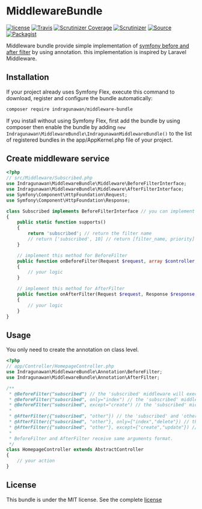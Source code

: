 # MiddlewareBundle

[![license](https://img.shields.io/github/license/IndraGunawan/middleware-bundle.svg?style=flat-square)](https://github.com/IndraGunawan/middleware-bundle/blob/master/LICENSE.md)
[![Travis](https://img.shields.io/travis/IndraGunawan/middleware-bundle.svg?style=flat-square)](https://travis-ci.org/IndraGunawan/middleware-bundle)
[![Scrutinizer Coverage](https://img.shields.io/scrutinizer/coverage/g/IndraGunawan/middleware-bundle.svg?style=flat-square)](https://scrutinizer-ci.com/g/IndraGunawan/middleware-bundle/?branch=master)
[![Scrutinizer](https://img.shields.io/scrutinizer/g/IndraGunawan/middleware-bundle.svg?style=flat-square)](https://scrutinizer-ci.com/g/IndraGunawan/middleware-bundle/?branch=master)
[![Source](https://img.shields.io/badge/source-IndraGunawan%2Fmiddleware--bundle-blue.svg)](https://github.com/IndraGunawan/middleware-bundle)
[![Packagist](https://img.shields.io/badge/packagist-indragunawan%2Fmiddleware--bundle-blue.svg)](https://packagist.org/packages/indragunawan/middleware-bundle)

Middleware bundle provide simple implementation of [symfony before and after filter](https://symfony.com/doc/current/event_dispatcher/before_after_filters.html) by using annotation. this implementation is inspired by Laravel Middleware.

## Installation

If your project already uses Symfony Flex, execute this command to
download, register and configure the bundle automatically:

```bash
composer require indragunawan/middleware-bundle
```

If you install without using Symfony Flex, first add the bundle by using composer then enable the bundle by adding `new Indragunawan\MiddlewareBundle\IndragunawanMiddlewareBundle()` to the list of registered bundles in the app/AppKernel.php file of your project.

## Create middleware service

```php
<?php
// src/Middleware/Subscribed.php
use Indragunawan\MiddlewareBundle\Middleware\BeforeFilterInterface;
use Indragunawan\MiddlewareBundle\Middleware\AfterFilterInterface;
use Symfony\Component\HttpFoundation\Request;
use Symfony\Component\HttpFoundation\Response;

class Subscribed implements BeforeFilterInterface // you can implement multi filter at once
{
    public static function supports()
    {
        return 'subscribed'; // return the filter name
        // return ['subscribed', 10] // return [filter_name, priority] same like usual Symfony event
    }

    // implement this method for BeforeFilter
    public function onBeforeFilter(Request $request, array $controller, ?int $requestType)
    {
        // your logic
    }

    // implement this method for AfterFilter
    public function onAfterFilter(Request $request, Response $response, array $controller, ?int $requestType)
    {
        // your logic
    }
}
```

## Usage

You only need to create the annotation on class level.

```php
<?php
// app/Controller/HomepageController.php
use Indragunawan\MiddlewareBundle\Annotation\BeforeFilter;
use Indragunawan\MiddlewareBundle\Annotation\AfterFilter;

/**
 * @BeforeFilter("subscribed") // the 'subscribed' middleware will execute before every actions at this controller.
 * @BeforeFilter("subscribed", only="index") // the 'subscribed' middleware will execute ONLY before 'index' action at this controller.
 * @BeforeFIlter("subscribed", except="create") // the 'subscribed' middleware will execute before every actions at this controller EXCEPT 'create' action.
 *
 * @AfterFilter({"subscribed", "other"}) // the 'subscribed' and 'other' middleware will execute after every actions at this controller.
 * @AfterFilter({"subscribed", "other"}, only={"index","delete"}) // the 'subscribed' and 'other' middleware will execute ONLY after 'index' and 'delete' action at this controller.
 * @AfterFilter({"subscribed", "other"}, except={"create","update"}) // the 'subscribed' and 'other' middleware will execute after every actions at this controller EXCEPT 'create' and 'update' action.
 *
 * BeforeFilter and AfterFilter receive same arguments format.
 */
class HomepageController extends AbstractController
{
    // your action
}
```

License
-------

This bundle is under the MIT license. See the complete [license](LICENSE)
